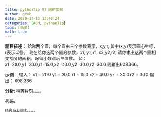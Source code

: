 ```yaml
---
title: pythonTip 97 圆的面积
author: gznb
date: 2020-12-13 13:48:24
categories: [ACM, pythonTip]
tags: [简单]
math: true
---
```


**题目描述：**
给你两个圆，每个圆由三个参数表示，x,y,r, 其中(x,y)表示圆心坐标，r表示半径。
现在给你这两个圆的参数，x1, y1, r1; x2,y2,r2, 请你求出这两个圆相交部分的面积，保留小数点后三位数。
如：
x1=20.0,y1=30.0,r1=15.0,x2=40.0,y2=30.0,r2=30.0
则输出608.366。

**示例：**
输入：
x1 = 20.0
y1 = 30.0
r1 = 15.0
x2 = 40.0
y2 = 30.0
r2 = 30.0
输出：
608.366


**分析:**
稍等片刻。。。。

**代码:**
```python
精彩马上继续。。。。。
```
